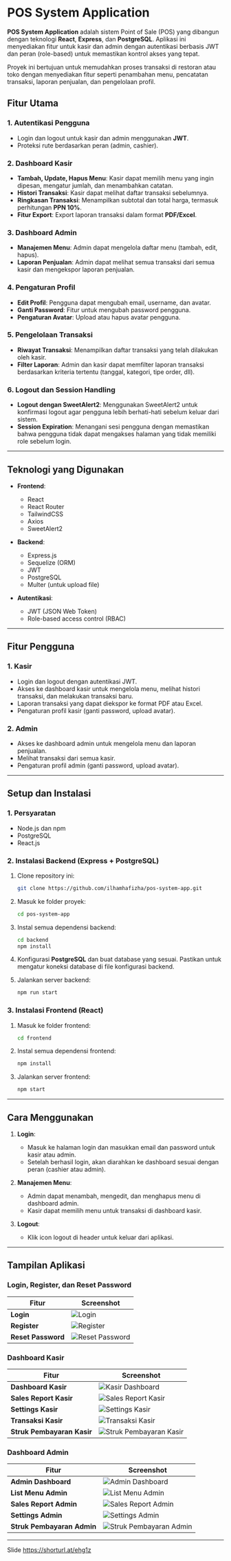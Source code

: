 # POS System Application

**POS System Application** adalah sistem Point of Sale (POS) yang dibangun dengan teknologi **React**, **Express**, dan **PostgreSQL**. Aplikasi ini menyediakan fitur untuk kasir dan admin dengan autentikasi berbasis JWT dan peran (role-based) untuk memastikan kontrol akses yang tepat.

Proyek ini bertujuan untuk memudahkan proses transaksi di restoran atau toko dengan menyediakan fitur seperti penambahan menu, pencatatan transaksi, laporan penjualan, dan pengelolaan profil.

## Fitur Utama

### 1. **Autentikasi Pengguna**

* Login dan logout untuk kasir dan admin menggunakan **JWT**.
* Proteksi rute berdasarkan peran (admin, cashier).

### 2. **Dashboard Kasir**

* **Tambah, Update, Hapus Menu**: Kasir dapat memilih menu yang ingin dipesan, mengatur jumlah, dan menambahkan catatan.
* **Histori Transaksi**: Kasir dapat melihat daftar transaksi sebelumnya.
* **Ringkasan Transaksi**: Menampilkan subtotal dan total harga, termasuk perhitungan **PPN 10%**.
* **Fitur Export**: Export laporan transaksi dalam format **PDF/Excel**.

### 3. **Dashboard Admin**

* **Manajemen Menu**: Admin dapat mengelola daftar menu (tambah, edit, hapus).
* **Laporan Penjualan**: Admin dapat melihat semua transaksi dari semua kasir dan mengekspor laporan penjualan.

### 4. **Pengaturan Profil**

* **Edit Profil**: Pengguna dapat mengubah email, username, dan avatar.
* **Ganti Password**: Fitur untuk mengubah password pengguna.
* **Pengaturan Avatar**: Upload atau hapus avatar pengguna.

### 5. **Pengelolaan Transaksi**

* **Riwayat Transaksi**: Menampilkan daftar transaksi yang telah dilakukan oleh kasir.
* **Filter Laporan**: Admin dan kasir dapat memfilter laporan transaksi berdasarkan kriteria tertentu (tanggal, kategori, tipe order, dll).

### 6. **Logout dan Session Handling**

* **Logout dengan SweetAlert2**: Menggunakan SweetAlert2 untuk konfirmasi logout agar pengguna lebih berhati-hati sebelum keluar dari sistem.
* **Session Expiration**: Menangani sesi pengguna dengan memastikan bahwa pengguna tidak dapat mengakses halaman yang tidak memiliki role sebelum login.

---

## Teknologi yang Digunakan

* **Frontend**:

  * React
  * React Router
  * TailwindCSS
  * Axios
  * SweetAlert2

* **Backend**:

  * Express.js
  * Sequelize (ORM)
  * JWT
  * PostgreSQL
  * Multer (untuk upload file)

* **Autentikasi**:

  * JWT (JSON Web Token)
  * Role-based access control (RBAC)

---

## Fitur Pengguna

### 1. **Kasir**

* Login dan logout dengan autentikasi JWT.
* Akses ke dashboard kasir untuk mengelola menu, melihat histori transaksi, dan melakukan transaksi baru.
* Laporan transaksi yang dapat diekspor ke format PDF atau Excel.
* Pengaturan profil kasir (ganti password, upload avatar).

### 2. **Admin**

* Akses ke dashboard admin untuk mengelola menu dan laporan penjualan.
* Melihat transaksi dari semua kasir.
* Pengaturan profil admin (ganti password, upload avatar).

---

## Setup dan Instalasi

### 1. **Persyaratan**

* Node.js dan npm
* PostgreSQL
* React.js

### 2. **Instalasi Backend (Express + PostgreSQL)**

1. Clone repository ini:

   ```bash
   git clone https://github.com/ilhamhafizha/pos-system-app.git
   ```

2. Masuk ke folder proyek:

   ```bash
   cd pos-system-app
   ```

3. Instal semua dependensi backend:

   ```bash
   cd backend
   npm install
   ```

4. Konfigurasi **PostgreSQL** dan buat database yang sesuai. Pastikan untuk mengatur koneksi database di file konfigurasi backend.

5. Jalankan server backend:

   ```bash
   npm run start
   ```

### 3. **Instalasi Frontend (React)**

1. Masuk ke folder frontend:

   ```bash
   cd frontend
   ```

2. Instal semua dependensi frontend:

   ```bash
   npm install
   ```

3. Jalankan server frontend:

   ```bash
   npm start
   ```

---

## Cara Menggunakan

1. **Login**:

   * Masuk ke halaman login dan masukkan email dan password untuk kasir atau admin.
   * Setelah berhasil login, akan diarahkan ke dashboard sesuai dengan peran (cashier atau admin).

2. **Manajemen Menu**:

   * Admin dapat menambah, mengedit, dan menghapus menu di dashboard admin.
   * Kasir dapat memilih menu untuk transaksi di dashboard kasir.

3. **Logout**:

   * Klik icon logout di header untuk keluar dari aplikasi.

---

## Tampilan Aplikasi

### **Login, Register, dan Reset Password**

| **Fitur**          | **Screenshot**                                                                                     |
| ------------------ | -------------------------------------------------------------------------------------------------- |
| **Login**          | ![Login](https://github.com/user-attachments/assets/5a2530b0-aba8-47e5-a0f3-6f162d2832a4)          |
| **Register**       | ![Register](https://github.com/user-attachments/assets/818a0939-6500-418a-92b4-ab1dbcf4d398)       |
| **Reset Password** | ![Reset Password](https://github.com/user-attachments/assets/0b2c2275-9450-4fe9-8eaa-55b422ad52ad) |

### **Dashboard Kasir**

| **Fitur**                  | **Screenshot**                                                                                             |
| -------------------------- | ---------------------------------------------------------------------------------------------------------- |
| **Dashboard Kasir**        | ![Kasir Dashboard](https://github.com/user-attachments/assets/865f2181-3ac7-49d8-8e9a-c6ab759570ae)        |
| **Sales Report Kasir**     | ![Sales Report Kasir](https://github.com/user-attachments/assets/e9d46c19-b4d6-4dae-86f9-959021c2c6e1)     |
| **Settings Kasir**         | ![Settings Kasir](https://github.com/user-attachments/assets/a20414e1-2ffc-4351-bd5c-e870d349e8b2)         |
| **Transaksi Kasir**        | ![Transaksi Kasir](https://github.com/user-attachments/assets/53d1971f-b3c4-4f8f-ae7e-79f76a3e9283)        |
| **Struk Pembayaran Kasir** | ![Struk Pembayaran Kasir](https://github.com/user-attachments/assets/a8ca3dee-d926-4e58-a903-7e023d87dd5c) |

### **Dashboard Admin**

| **Fitur**                  | **Screenshot**                                                                                             |
| -------------------------- | ---------------------------------------------------------------------------------------------------------- |
| **Admin Dashboard**        | ![Admin Dashboard](https://github.com/user-attachments/assets/2656e5d0-068b-4e39-b0e2-e5d8b50594f6)        |
| **List Menu Admin**        | ![List Menu Admin](https://github.com/user-attachments/assets/a3104933-b0b4-4065-919f-05c15914e034)        |
| **Sales Report Admin**     | ![Sales Report Admin](https://github.com/user-attachments/assets/277db879-ffb8-4dc6-9ee8-19d2d80b6032)     |
| **Settings Admin**         | ![Settings Admin](https://github.com/user-attachments/assets/d5e9e146-0a8a-466c-9da0-eb82245fdc76)         |
| **Struk Pembayaran Admin** | ![Struk Pembayaran Admin](https://github.com/user-attachments/assets/7e68dab9-aa3c-4eca-8d9d-ed96436948d6) |

---
 Slide https://shorturl.at/ehg1z
